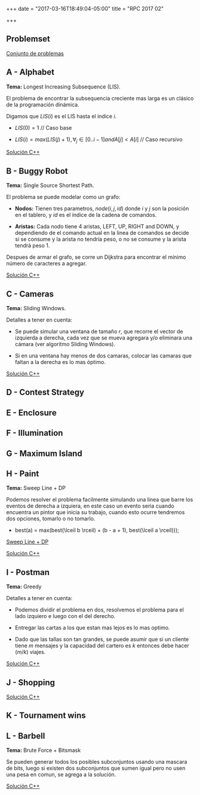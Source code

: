 +++
date = "2017-03-16T18:49:04-05:00"
title = "RPC 2017 02"

+++

## Problemset

[Conjunto de problemas](https://github.com/pin3da/Programming-contest/blob/master/solved/Others/RPC-2017-02/ProblemsetRPC02.pdf)

## A - Alphabet

**Tema:** Longest Increasing Subsequence (LIS).

El problema de encontrar la subsequencia creciente mas larga es un clásico de la programación dinámica. 

Digamos que $LIS(i)$ es el LIS hasta el indice *i*.

- $LIS(0) = 1$ // Caso base

- $LIS(i) = max(LIS(j) + 1), \forall_j \in [0..i-1] and A[j] < A[i]$ // Caso recursivo

[Solución C++](https://github.com/pin3da/Programming-contest/blob/master/solved/Others/RPC-2017-02/A.cc)

## B - Buggy Robot

**Tema:** Single Source Shortest Path.

El problema se puede modelar como un grafo:

- **Nodos:** Tienen tres parametros, $node(i, j, id)$ donde *i* y *j* son la posición en el tablero, y *id* es el índice de la cadena de comandos.

- **Aristas:** Cada nodo tiene 4 aristas, LEFT, UP, RIGHT and DOWN, y dependiendo de el comando actual en la linea de comandos se decide si se consume y la arista no tendría peso, o no se consume y la arista tendrá peso 1.

Despues de armar el grafo, se corre un Dijkstra para encontrar el mínimo número de caracteres a agregar.

[Solución C++](https://github.com/Yefri97/Competitive-Programming/blob/master/Contests/RPC/2017/02nd%20Contest/B.cpp)

## C - Cameras

**Tema:** Sliding Windows.

Detalles a tener en cuenta:

- Se puede simular una ventana de tamaño *r*, que recorre el vector de izquierda a derecha, cada vez que se mueva agregara y/o eliminara una cámara (ver algoritmo Sliding Windows).

- Si en una ventana hay menos de dos camaras, colocar las camaras que faltan a la derecha es lo mas óptimo.

[Solución C++](https://github.com/pin3da/Programming-contest/blob/master/solved/Others/RPC-2017-02/C.cc)

## D - Contest Strategy


## E - Enclosure


## F - Illumination


## G - Maximum Island


## H - Paint

**Tema:** Sweep Line + DP

Podemos resolver el problema facilmente simulando una linea que barre los eventos de derecha a izquiera, en este caso un evento seria cuando encuentra un pintor que inicia su trabajo, cuando esto ocurre tendremos dos opciones, tomarlo o no tomarlo.

- best(a) = max(best(\lceil b \rceil) + (b - a + 1), best(\lceil a \rceil)));

[Sweep Line + DP](https://github.com/Yefri97/Competitive-Programming/blob/master/Contests/RPC/2017/02nd%20Contest/H.cpp)

[Solución C++](https://github.com/pin3da/Programming-contest/blob/master/solved/Others/RPC-2017-02/H.cc)

## I - Postman

**Tema:** Greedy

Detalles a tener en cuenta:

- Podemos dividir el problema en dos, resolvemos el problema para el lado izquiero e luego con el del derecho.

- Entregar las cartas a los que estan mas lejos es lo mas optimo.

- Dado que las tallas son tan grandes, se puede asumir que si un cliente tiene *m* mensajes y la capacidad del cartero es *k* entonces debe hacer $(m / k)$ viajes.

[Solución C++](https://github.com/pin3da/Programming-contest/blob/master/solved/Others/RPC-2017-02/I.cc)

## J - Shopping

[Solución C++](https://github.com/pin3da/Programming-contest/blob/master/solved/Others/RPC-2017-02/J.cc)

## K - Tournament wins


## L - Barbell

**Tema:** Brute Force + Bitsmask

Se pueden generar todos los posibles subconjuntos usando una mascara de bits, luego si existen dos subconjuntos que sumen igual pero no usen una pesa en comun, se agrega a la solución.

[Solución C++](https://github.com/pin3da/Programming-contest/blob/master/solved/Others/RPC-2017-02/L.cc)
